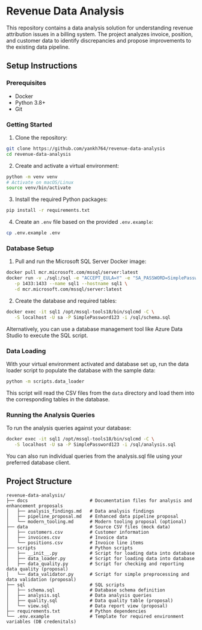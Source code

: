 # Revenue Data Analysis
This repository contains a data analysis solution for understanding revenue attribution issues in a billing system. 
The project analyzes invoice, position, and customer data to identify discrepancies and propose improvements to the existing data pipeline.

## Setup Instructions
### Prerequisites
- Docker
- Python 3.8+
- Git

### Getting Started
1. Clone the repository:
```bash
git clone https://github.com/yankh764/revenue-data-analysis
cd revenue-data-analysis
```

2. Create and activate a virtual environment:
```bash
python -m venv venv
# Activate on macOS/Linux
source venv/bin/activate
```

3. Install the required Python packages:
```bash
pip install -r requirements.txt
```

4. Create an `.env` file based on the provided `.env.example`:
```bash
cp .env.example .env
```

### Database Setup
1. Pull and run the Microsoft SQL Server Docker image:
```bash
docker pull mcr.microsoft.com/mssql/server:latest
docker run -v ./sql:/sql -e "ACCEPT_EULA=Y" -e "SA_PASSWORD=SimplePassword123" \
   -p 1433:1433 --name sql1 --hostname sql1 \
   -d mcr.microsoft.com/mssql/server:latest
```

2. Create the database and required tables:
```bash
docker exec -it sql1 /opt/mssql-tools18/bin/sqlcmd -C \
   -S localhost -U sa -P SimplePassword123 -i /sql/schema.sql
```

Alternatively, you can use a database management tool like Azure Data Studio to execute the SQL script.

### Data Loading
With your virtual environment activated and database set up, run the data loader script to populate the database with the sample data:
```bash
python -m scripts.data_loader
```

This script will read the CSV files from the `data` directory and load them into the corresponding tables in the database.


### Running the Analysis Queries
To run the analysis queries against your database:
```bash
docker exec -it sql1 /opt/mssql-tools18/bin/sqlcmd -C \
   -S localhost -U sa -P SimplePassword123 -i /sql/analysis.sql
```

You can also run individual queries from the analysis.sql file using your preferred database client.

## Project Structure
```
revenue-data-analysis/
├── docs                       # Documentation files for analysis and enhancement proposals
│   ├── analysis_findings.md   # Data analysis findings
│   ├── pipeline_proposal.md   # Enhanced data pipeline proposal
│   └── modern_tooling.md      # Modern tooling proposal (optional)
├── data                       # Source CSV files (mock data)
│   ├── customers.csv          # Customer information
│   ├── invoices.csv           # Invoice data
│   └── positions.csv          # Invoice line items
├── scripts                    # Python scripts
│   ├── __init__.py            # Script for loading data into database
│   ├── data_loader.py         # Script for loading data into database
│   ├── data_quality.py        # Script for checking and reporting data quality (proposal)
│   └── data_validator.py      # Script for simple preprocessing and data validation (proposal)
├── sql                        # SQL scripts
│   ├── schema.sql             # Database schema definition
│   ├── analysis.sql           # Data analysis queries
│   ├── quality.sql            # Data quality table (proposal)
│   └── view.sql               # Data report view (proposal)
├── requirements.txt           # Python dependencies
└── .env.example               # Template for required environment variables (DB credenitals)
```
